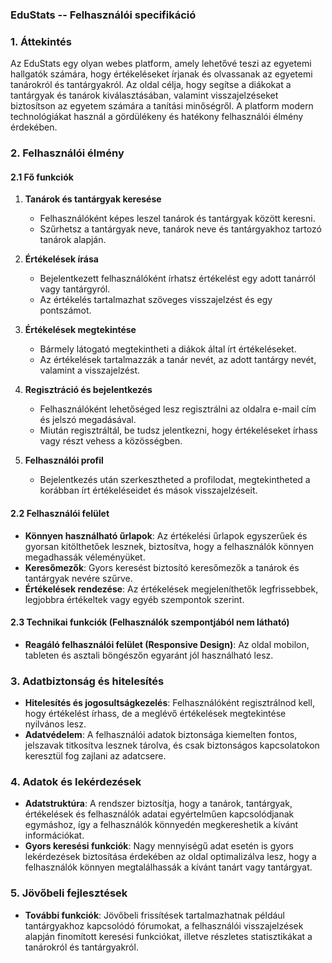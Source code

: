 ### EduStats -- Felhasználói specifikáció

### 1\. **Áttekintés**

Az EduStats egy olyan webes platform, amely lehetővé teszi az egyetemi hallgatók számára, hogy értékeléseket írjanak és olvassanak az egyetemi tanárokról és tantárgyakról. Az oldal célja, hogy segítse a diákokat a tantárgyak és tanárok kiválasztásában, valamint visszajelzéseket biztosítson az egyetem számára a tanítási minőségről. A platform modern technológiákat használ a gördülékeny és hatékony felhasználói élmény érdekében.

### 2\. **Felhasználói élmény**

#### 2.1 **Fő funkciók**

1.  **Tanárok és tantárgyak keresése**

    -   Felhasználóként képes leszel tanárok és tantárgyak között keresni.
    -   Szűrhetsz a tantárgyak neve, tanárok neve és tantárgyakhoz tartozó tanárok alapján.
2.  **Értékelések írása**

    -   Bejelentkezett felhasználóként írhatsz értékelést egy adott tanárról vagy tantárgyról.
    -   Az értékelés tartalmazhat szöveges visszajelzést és egy pontszámot.
3.  **Értékelések megtekintése**

    -   Bármely látogató megtekintheti a diákok által írt értékeléseket.
    -   Az értékelések tartalmazzák a tanár nevét, az adott tantárgy nevét, valamint a visszajelzést.
4.  **Regisztráció és bejelentkezés**

    -   Felhasználóként lehetőséged lesz regisztrálni az oldalra e-mail cím és jelszó megadásával.
    -   Miután regisztráltál, be tudsz jelentkezni, hogy értékeléseket írhass vagy részt vehess a közösségben.
5.  **Felhasználói profil**

    -   Bejelentkezés után szerkesztheted a profilodat, megtekintheted a korábban írt értékeléseidet és mások visszajelzéseit.

#### 2.2 **Felhasználói felület**

-   **Könnyen használható űrlapok**: Az értékelési űrlapok egyszerűek és gyorsan kitölthetőek lesznek, biztosítva, hogy a felhasználók könnyen megadhassák véleményüket.
-   **Keresőmezők**: Gyors keresést biztosító keresőmezők a tanárok és tantárgyak nevére szűrve.
-   **Értékelések rendezése**: Az értékelések megjeleníthetők legfrissebbek, legjobbra értékeltek vagy egyéb szempontok szerint.

#### 2.3 **Technikai funkciók (Felhasználók szempontjából nem látható)**

-   **Reagáló felhasználói felület (Responsive Design)**: Az oldal mobilon, tableten és asztali böngészőn egyaránt jól használható lesz.

### 3\. **Adatbiztonság és hitelesítés**

-   **Hitelesítés és jogosultságkezelés**: Felhasználóként regisztrálnod kell, hogy értékelést írhass, de a meglévő értékelések megtekintése nyilvános lesz.
-   **Adatvédelem**: A felhasználói adatok biztonsága kiemelten fontos, jelszavak titkosítva lesznek tárolva, és csak biztonságos kapcsolatokon keresztül fog zajlani az adatcsere.

### 4\. **Adatok és lekérdezések**

-   **Adatstruktúra**: A rendszer biztosítja, hogy a tanárok, tantárgyak, értékelések és felhasználók adatai egyértelműen kapcsolódjanak egymáshoz, így a felhasználók könnyedén megkereshetik a kívánt információkat.
-   **Gyors keresési funkciók**: Nagy mennyiségű adat esetén is gyors lekérdezések biztosítása érdekében az oldal optimalizálva lesz, hogy a felhasználók könnyen megtalálhassák a kívánt tanárt vagy tantárgyat.

### 5\. **Jövőbeli fejlesztések**

-   **További funkciók**: Jövőbeli frissítések tartalmazhatnak például tantárgyakhoz kapcsolódó fórumokat, a felhasználói visszajelzések alapján finomított keresési funkciókat, illetve részletes statisztikákat a tanárokról és tantárgyakról.
